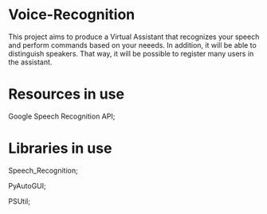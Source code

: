 # Voice-Recognition

This project aims to produce a Virtual Assistant that recognizes your speech and perform commands based on your neeeds. 
In addition, it will be able to distinguish speakers. That way, it will be possible to register many users in the assistant.

# Resources in use

Google Speech Recognition API;

# Libraries in use

Speech_Recognition;

PyAutoGUI;

PSUtil;
